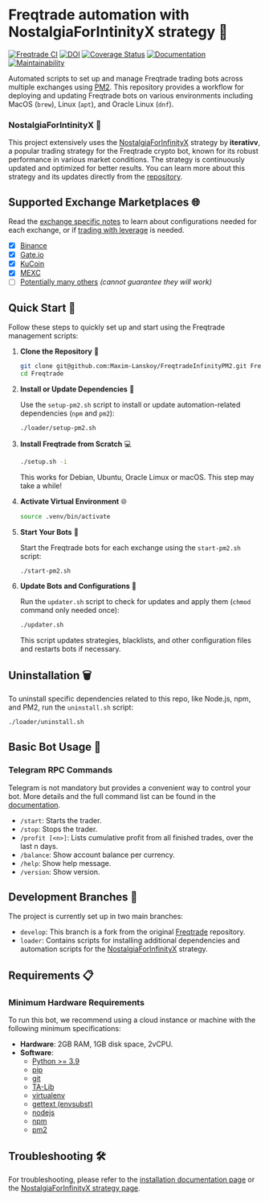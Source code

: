 # Freqtrade automation with NostalgiaForIntinityX strategy 🚀

[![Freqtrade CI](https://github.com/freqtrade/freqtrade/workflows/Freqtrade%20CI/badge.svg)](https://github.com/freqtrade/freqtrade/actions/)
[![DOI](https://joss.theoj.org/papers/10.21105/joss.04864/status.svg)](https://doi.org/10.21105/joss.04864)
[![Coverage Status](https://coveralls.io/repos/github/freqtrade/freqtrade/badge.svg?branch=develop&service=github)](https://coveralls.io/github/freqtrade/freqtrade?branch=develop)
[![Documentation](https://readthedocs.org/projects/freqtrade/badge/)](https://www.freqtrade.io)
[![Maintainability](https://api.codeclimate.com/v1/badges/5737e6d668200b7518ff/maintainability)](https://codeclimate.com/github/freqtrade/freqtrade/maintainability)

Automated scripts to set up and manage Freqtrade trading bots across multiple exchanges using [PM2](https://pm2.keymetrics.io). This repository provides a workflow for deploying and updating Freqtrade bots on various environments including MacOS (`brew`), Linux (`apt`), and Oracle Linux (`dnf`).

### **NostalgiaForIntinityX** 🌟
This project extensively uses the [NostalgiaForInfinityX](https://github.com/iterativv/NostalgiaForInfinity) strategy by **iterativv**, a popular trading strategy for the Freqtrade crypto bot, known for its robust performance in various market conditions. The strategy is continuously updated and optimized for better results. You can learn more about this strategy and its updates directly from the [repository](https://github.com/iterativv/NostalgiaForInfinity).

## Supported Exchange Marketplaces 🌐

Read the [exchange specific notes](docs/exchanges.md) to learn about configurations needed for each exchange, or if [trading with leverage](docs/leverage.md) is needed.

- [x] [Binance](https://www.binance.com/)
- [x] [Gate.io](https://www.gate.io/)
- [x] [KuCoin](https://www.kucoin.com/)
- [x] [MEXC](https://www.mexc.com)
- [ ] [Potentially many others](https://github.com/ccxt/ccxt/) _(cannot guarantee they will work)_

## Quick Start 🚀

Follow these steps to quickly set up and start using the Freqtrade management scripts:

1. **Clone the Repository** 📂
   ```bash
   git clone git@github.com:Maxim-Lanskoy/FreqtradeInfinityPM2.git Freqtrade
   cd Freqtrade
   ```

2. **Install or Update Dependencies** 🔧


   Use the `setup-pm2.sh` script to install or update automation-related dependencies (`npm` and `pm2`):
   ```bash
   ./loader/setup-pm2.sh
   ```


3. **Install Freqtrade from Scratch** 💻
   ```bash
   ./setup.sh -i
   ```
   This works for Debian, Ubuntu, Oracle Limux or macOS. This step may take a while!

4. **Activate Virtual Environment** 🌐
   ```bash
   source .venv/bin/activate
   ```

5. **Start Your Bots** 🚀


   Start the Freqtrade bots for each exchange using the `start-pm2.sh` script:
   ```bash
   ./start-pm2.sh
   ```

6. **Update Bots and Configurations** 🔄


   Run the `updater.sh` script to check for updates and apply them (`chmod` command only needed once):
   ```bash
   ./updater.sh
   ```
   This script updates strategies, blacklists, and other configuration files and restarts bots if necessary.

## **Uninstallation** 🗑️


   To uninstall specific dependencies related to this repo, like Node.js, npm, and PM2, run the `uninstall.sh` script:
   ```bash
   ./loader/uninstall.sh
   ```

## Basic Bot Usage 📘

### Telegram RPC Commands

Telegram is not mandatory but provides a convenient way to control your bot. More details and the full command list can be found in the [documentation](https://www.freqtrade.io/en/latest/telegram-usage/).

- `/start`: Starts the trader.
- `/stop`: Stops the trader.
- `/profit [<n>]`: Lists cumulative profit from all finished trades, over the last n days.
- `/balance`: Show account balance per currency.
- `/help`: Show help message.
- `/version`: Show version.

## Development Branches 🌿

The project is currently set up in two main branches:

- `develop`: This branch is a fork from the original [Freqtrade](https://github.com/freqtrade/freqtrade) repository.
- `loader`: Contains scripts for installing additional dependencies and automation scripts for the [NostalgiaForInfinityX](https://github.com/iterativv/NostalgiaForInfinity) strategy.

## Requirements 📋

### Minimum Hardware Requirements

To run this bot, we recommend using a cloud instance or machine with the following minimum specifications:

- **Hardware**: 2GB RAM, 1GB disk space, 2vCPU.
- **Software**: 
  - [Python >= 3.9](http://docs.python-guide.org/en/latest/starting/installation/)
  - [pip](https://pip.pypa.io/en/stable/installing/)
  - [git](https://git-scm.com/book/en/v2/Getting-Started-Installing-Git)
  - [TA-Lib](https://ta-lib.github.io/ta-lib-python/)
  - [virtualenv](https://virtualenv.pypa.io/en/stable/installation.html)
  - [gettext (envsubst)](https://man7.org/linux/man-pages/man1/envsubst.1.html)
  - [nodejs](https://nodejs.org/en)
  - [npm](https://www.npmjs.com)
  - [pm2](https://pm2.keymetrics.io)

## Troubleshooting 🛠️

For troubleshooting, please refer to the [installation documentation page](https://www.freqtrade.io/en/stable/installation/) or the [NostalgiaForInfinityX strategy page](https://github.com/iterativv/NostalgiaForInfinity).
